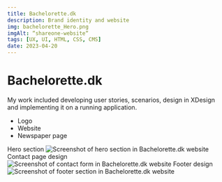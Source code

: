 ```yaml
---
title: Bachelorette.dk
description: Brand identity and website
img: bachelorette_Hero.png
imgAlt: “shareone-website“
tags: [UX, UI, HTML, CSS, CMS]
date: 2023-04-20
---
```


# Bachelorette.dk
My work included developing user stories, scenarios, design in XDesign and implementing it on a running application.
- Logo
- Website
- Newspaper page

Hero section
![Screenshot of hero section in Bachelorette.dk website](/img/bachelorette_Hero.png)
Contact page design
![Screenshot of contact form in Bachelorette.dk website](/img/bachelorette_contact.png)
Footer design
![Screenshot of footer section in Bachelorette.dk website](/img/bachelorette_footer.png)